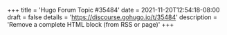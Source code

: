 +++
title = 'Hugo Forum Topic #35484'
date = 2021-11-20T12:54:18-08:00
draft = false
details = 'https://discourse.gohugo.io/t/35484'
description = 'Remove a complete HTML block (from RSS or page)'
+++
